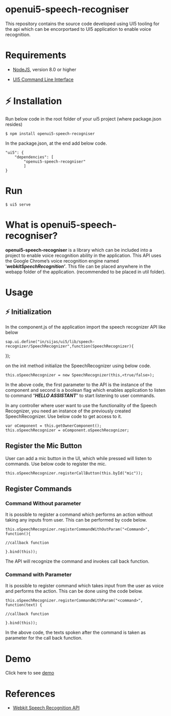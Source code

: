 # openui5-speech-recogniser

This repository contains the source code developed using UI5 tooling for the api which can be encorportaed to UI5 application to enable voice recognition.

# Requirements

-  [NodeJS](https://nodejs.org/en/download/), version 8.0 or higher

-  [UI5 Command Line Interface](https://github.com/SAP/ui5-cli)

# ⚡️ Installation

  Run below code in the root folder of your ui5 project (where package.json resides)

    $ npm install openui5-speech-recogniser

  In the package.json, at the end add below code.

    "ui5": {
	    "dependencies": [
		    "openui5-speech-recogniser"
		    ]
    }
# Run    
    $ ui5 serve
# What is openui5-speech-recogniser?

**openui5-speech-recogniser** is a library which can be included into a project to enable voice recognition ability in the application. This API uses the Google Chrome’s voice recognition engine named ‘**_webkitSpeechRecognition’_**. This file can be placed anywhere in the webapp folder of the application. (recommended to be placed in util folder).

# Usage

## ⚡️ Initialization
In the component.js of the application import the speech recognizer API like below

    sap.ui.define("in/sijas/ui5/lib/speech-recognizer/SpeechRecognizer",function(SpeechRecognizer){
 });

 on the init method initialize the SpeechRecognizer using below code.

    this.oSpeechRecognizer = new SpeechRecognizer(this,<true/false>);

In the above code, the first parameter to the API is the instance of the component and second is a boolean flag which enables application to listen to command “**_HELLO ASSISTANT_**” to start listening to user commands.

In any controller where user want to use the functionality of the Speech Recognizer, you need an instance of the previously created SpeechRecognizer. Use below code to get access to it.

    var oComponent = this.getOwnerComponent();
    this.oSpeechRecognizer = oComponent.oSpeechRecognizer;

## Register the Mic Button
User can add a mic button in the UI, which while pressed will listen to commands. Use below code to register the mic.

    this.oSpeechRecognizer.registerCallButton(this.byId("mic"));

## Register Commands

### Command Without parameter

It is possible to register a command which performs an action without taking any inputs from user. This can be performed by code below.

    this.oSpeechRecognizer.registerCommandWithOutParam("<Command>", function(){
    
    //callback function
    
    }.bind(this));
    
The API will recognize the command and invokes call back function.
### Command with Parameter
It is possible to register command which takes input from the user as voice and performs the action. This can be done using the code below.

    this.oSpeechRecognizer.registerCommandWithParam("<command>", function(text) {
    
    //callback function
    
    }.bind(this));
In the above code, the texts spoken after the command is taken as parameter for the call back function.
# Demo
Click here to see [demo](https://github.com/sijas/ui5-voice-recognition-example)
# References

-  [Webkit Speech Recognition API](https://developers.google.com/web/updates/2013/01/Voice-Driven-Web-Apps-Introduction-to-the-Web-Speech-API)
